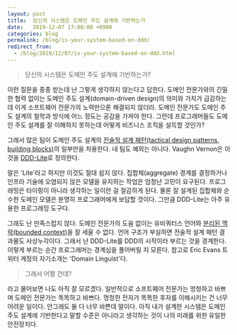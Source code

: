 ```yaml
---
layout: post
title:  당신의 시스템은 도메인 주도 설계에 기반하는가
date:   2019-12-07 17:00:00 +0900
categories: blog
permalink: /blog/is-your-system-based-on-ddd/
redirect_from:
  - /blog/2019/12/07/is-your-system-based-on-ddd.html
---
```


> 당신의 시스템은 도메인 주도 설계에 기반하는가?

이런 질문을 종종 받는데 난 그렇게 생각하지 않는다고 답한다. 도메인 전문가와의 긴밀한 협력 없이는 도메인 주도 설계(domain-driven design)의 의미와 가치가 급감하는데 이게 소프트웨어 전문가의 노력만으론 해결되지 않더라. 도메인 전문가도 도메인 주도 설계의 철학과 방식에 어느 정도는 공감을 가져야 한다. 그런데 프로그래머들도 도메인 주도 설계를 잘 이해하지 못하는데 어떻게 비즈니스 조직을 설득할 것인가?

<!--more-->

그래서 많은 팀이 도메인 주도 설계의 [전술적 설계 패턴(tactical design patterns, building blocks)](https://en.wikipedia.org/wiki/Domain-driven_design#Building_blocks)의 일부만을 차용한다. 내 팀도 예외는 아니다. Vaughn Vernon은 이것을 [DDD-Lite](http://www.informit.com/articles/article.aspx?p=1944876&seqNum=6)로 정의한다.


말은 'Lite'라고 하지만 이것도 절대 쉽지 않다. 집합체(aggregate) 경계를 결정하거나 인프라 기술에 오염되지 않은 모델을 유지하는 작업은 엄청난 고민이 요구된다. 프로그래밍은 타이핑이 아니라 생각하는 일이란 걸 절감하게 된다. 물론 잘 설계된 집합체와 순수한 도메인 모델은 분명히 프로그래머에게 보답할 것이다. 그만큼 DDD-Lite는 아주 유용한 프로그래밍 도구다.

그래도 난 만족스럽지 않다. 도메인 전문가의 도움 없이는 유비쿼터스 언어와 [분리된 맥락(bounded context)](https://en.wikipedia.org/wiki/Domain-driven_design#Bounded_context)을 잘 세울 수 없다. 언어 구조가 부실하면 전술적 설계 패턴 결과물도 사상누각이다. 그래서 난 DDD-Lite를 DDD의 시작이라 부르는 것을 경계한다. 이렇게 부르는 순간 프로그래머는 경계심을 풀어버릴 지 모른다. 참고로 Eric Evans 트위터 계정의 자기소개는 'Domain Linguist'다.

> 그래서 어쩔 건데?

라고 물어보면 나도 아직 잘 모르겠다. 일반적으로 소프트웨어 전문가는 멍청하고 바쁘며 도메인 전문가는 똑똑하고 바쁘다. 멍청한 전자가 똑똑한 후자를 이해시키는 건 너무 어려운 일이다. 안그래도 둘 다 너무 바쁜데 말이다. 아직 내가 설계한 시스템은 도메인 주도 설계에 기반한다고 말할 수준은 아니라고 생각하는 것이 나의 미래를 위한 유일한 안전장치다.
